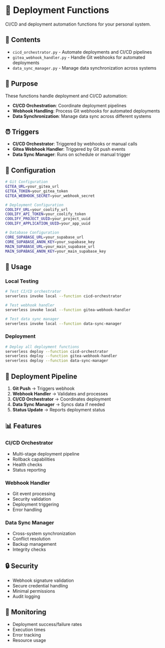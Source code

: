 # 🚀 Deployment Functions

CI/CD and deployment automation functions for your personal system.

## 📁 Contents

- `cicd_orchestrator.py` - Automate deployments and CI/CD pipelines
- `gitea_webhook_handler.py` - Handle Git webhooks for automated deployments
- `data_sync_manager.py` - Manage data synchronization across systems

## 🎯 Purpose

These functions handle deployment and CI/CD automation:

- **CI/CD Orchestration**: Coordinate deployment pipelines
- **Webhook Handling**: Process Git webhooks for automated deployments
- **Data Synchronization**: Manage data sync across different systems

## ⏰ Triggers

- **CI/CD Orchestrator**: Triggered by webhooks or manual calls
- **Gitea Webhook Handler**: Triggered by Git push events
- **Data Sync Manager**: Runs on schedule or manual trigger

## 🔧 Configuration

```bash
# Git Configuration
GITEA_URL=your_gitea_url
GITEA_TOKEN=your_gitea_token
GITEA_WEBHOOK_SECRET=your_webhook_secret

# Deployment Configuration
COOLIFY_URL=your_coolify_url
COOLIFY_API_TOKEN=your_coolify_token
COOLIFY_PROJECT_UUID=your_project_uuid
COOLIFY_APPLICATION_UUID=your_app_uuid

# Database Configuration
CORE_SUPABASE_URL=your_supabase_url
CORE_SUPABASE_ANON_KEY=your_supabase_key
MAIN_SUPABASE_URL=your_main_supabase_url
MAIN_SUPABASE_ANON_KEY=your_main_supabase_key
```

## 🚀 Usage

### Local Testing

```bash
# Test CI/CD orchestrator
serverless invoke local --function cicd-orchestrator

# Test webhook handler
serverless invoke local --function gitea-webhook-handler

# Test data sync manager
serverless invoke local --function data-sync-manager
```

### Deployment

```bash
# Deploy all deployment functions
serverless deploy --function cicd-orchestrator
serverless deploy --function gitea-webhook-handler
serverless deploy --function data-sync-manager
```

## 🔄 Deployment Pipeline

1. **Git Push** → Triggers webhook
2. **Webhook Handler** → Validates and processes
3. **CI/CD Orchestrator** → Coordinates deployment
4. **Data Sync Manager** → Syncs data if needed
5. **Status Update** → Reports deployment status

## 📊 Features

### CI/CD Orchestrator
- Multi-stage deployment pipeline
- Rollback capabilities
- Health checks
- Status reporting

### Webhook Handler
- Git event processing
- Security validation
- Deployment triggering
- Error handling

### Data Sync Manager
- Cross-system synchronization
- Conflict resolution
- Backup management
- Integrity checks

## 🔒 Security

- Webhook signature validation
- Secure credential handling
- Minimal permissions
- Audit logging

## 🚨 Monitoring

- Deployment success/failure rates
- Execution times
- Error tracking
- Resource usage
